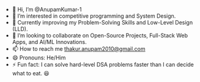 - 👋 Hi, I’m @AnupamKumar-1
- 👀 I’m interested in competitive programming and System Design.
- 🌱 Currently improving my Problem-Solving Skills and Low-Level Design (LLD).
- 💞️ I’m looking to collaborate on Open-Source Projects, Full-Stack Web Apps, and AI/ML Innovations.
- 📫 How to reach me thakur.anupam2010@gmail.com
- 😄 Pronouns: He/Him
- ⚡ Fun fact: I can solve hard-level DSA problems faster than I can decide what to eat. 😆

<!---
AnupamKumar-1/AnupamKumar-1 is a ✨ special ✨ repository because its `README.md` (this file) appears on your GitHub profile.
You can click the Preview link to take a look at your changes.
--->
